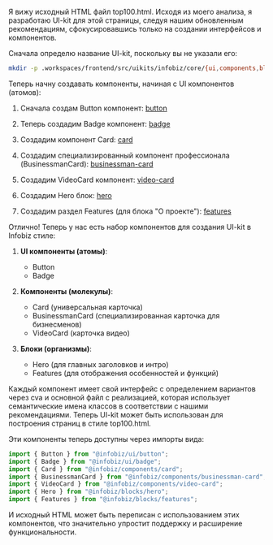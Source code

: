 Я вижу исходный HTML файл top100.html. Исходя из моего анализа, я разработаю UI-kit для этой страницы, следуя нашим обновленным рекомендациям, сфокусировавшись только на создании интерфейсов и компонентов.

Сначала определю название UI-kit, поскольку вы не указали его:

```bash
mkdir -p .workspaces/frontend/src/uikits/infobiz/core/{ui,components,blocks}
```
Теперь начну создавать компоненты, начиная с UI компонентов (атомов):

1. Сначала создам Button компонент: [button](./core/ui/button/)

2. Теперь создадим Badge компонент: [badge](./core/ui/badge/)

3. Создадим компонент Card: [card](./core/components/card/)

4. Создадим специализированный компонент профессионала (BusinessmanCard): [businessman-card](./core/components/businessman-card/)

5. Создадим VideoCard компонент: [video-card](./core/components/video-card/)

6. Создадим Hero блок: [hero](./core/blocks/hero/)

7. Создадим раздел Features (для блока "О проекте"): [features](./core/blocks/features/)

Отлично! Теперь у нас есть набор компонентов для создания UI-kit в Infobiz стиле:

1. **UI компоненты (атомы)**:
   - Button
   - Badge

2. **Компоненты (молекулы)**:
   - Card (универсальная карточка)
   - BusinessmanCard (специализированная карточка для бизнесменов)
   - VideoCard (карточка видео)

3. **Блоки (организмы)**:
   - Hero (для главных заголовков и интро)
   - Features (для отображения особенностей и функций)

Каждый компонент имеет свой интерфейс с определением вариантов через cva и основной файл с реализацией, которая использует семантические имена классов в соответствии с нашими рекомендациями. Теперь UI-kit может быть использован для построения страниц в стиле top100.html.

Эти компоненты теперь доступны через импорты вида:
```jsx
import { Button } from "@infobiz/ui/button";
import { Badge } from "@infobiz/ui/badge";
import { Card } from "@infobiz/components/card";
import { BusinessmanCard } from "@infobiz/components/businessman-card";
import { VideoCard } from "@infobiz/components/video-card";
import { Hero } from "@infobiz/blocks/hero";
import { Features } from "@infobiz/blocks/features";
```

И исходный HTML может быть переписан с использованием этих компонентов, что значительно упростит поддержку и расширение функциональности.
